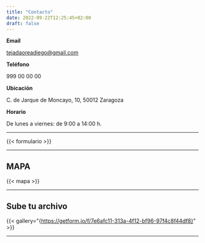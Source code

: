 ```yaml
---
title: "Contacto"
date: 2022-09-22T12:25:45+02:00
draft: false
---
```


**Email**

tejadaoreadiego@gmail.com

**Teléfono**

999 00 00 00

**Ubicación**

C. de Jarque de Moncayo, 10, 50012 Zaragoza

**Horario**

De lunes a viernes: de 9:00 a 14:00 h.

---

{{< formulario >}}

---

## MAPA

{{< mapa >}}

---

## Sube tu archivo


{{< gallery="{https://getform.io/f/7e6afc11-313a-4f12-bf96-97f4c8f44df8}"  >}}

---